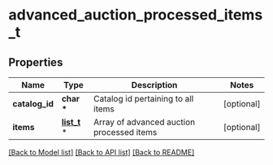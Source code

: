 # advanced_auction_processed_items_t

## Properties
Name | Type | Description | Notes
------------ | ------------- | ------------- | -------------
**catalog_id** | **char \*** | Catalog id pertaining to all items | [optional] 
**items** | [**list_t**](advanced_auction_processed_item.md) \* | Array of advanced auction processed items | [optional] 

[[Back to Model list]](../README.md#documentation-for-models) [[Back to API list]](../README.md#documentation-for-api-endpoints) [[Back to README]](../README.md)


